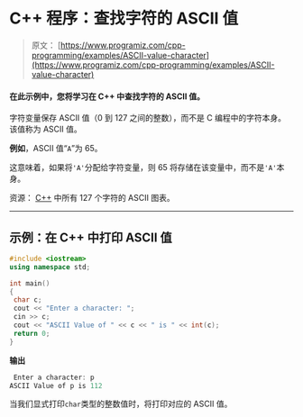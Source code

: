 # C++ 程序：查找字符的 ASCII 值

> 原文： [https://www.programiz.com/cpp-programming/examples/ASCII-value-character](https://www.programiz.com/cpp-programming/examples/ASCII-value-character)

#### 在此示例中，您将学习在 C++ 中查找字符的 ASCII 值。

字符变量保存 ASCII 值（0 到 127 之间的整数），而不是 C 编程中的字符本身。 该值称为 ASCII 值。

**例如**，ASCII 值“`A`”为 65。

这意味着，如果将`'A'`分配给字符变量，则 65 将存储在该变量中，而不是`'A'`本身。

资源： [C++](http://en.cppreference.com/w/cpp/language/ascii "ASCII Chart") 中所有 127 个字符的 ASCII 图表。

* * *

## 示例：在 C++ 中打印 ASCII 值

```cpp
#include <iostream>
using namespace std;

int main()
{
 char c;
 cout << "Enter a character: ";
 cin >> c;
 cout << "ASCII Value of " << c << " is " << int(c);
 return 0;
} 
```

**输出**

```cpp
 Enter a character: p
ASCII Value of p is 112 
```

当我们显式打印`char`类型的整数值时，将打印对应的 ASCII 值。